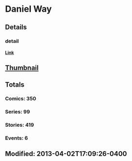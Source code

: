 # Daniel  Way 
## Details
### detail
#### [Link](http://marvel.com/comics/creators/344/daniel_way?utm_campaign=apiRef&utm_source=225578a89fc76f3d20fbffda5d17a88d)
## [Thumbnail](http://i.annihil.us/u/prod/marvel/i/mg/c/40/4bb716fa6b48b.jpg)
## Totals
### Comics: 350
### Series: 99
### Stories: 419
### Events: 6
## Modified: 2013-04-02T17:09:26-0400